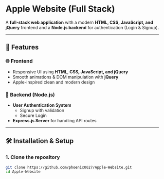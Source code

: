# Apple Website (Full Stack)

A **full-stack web application** with a modern **HTML, CSS, JavaScript, and jQuery** frontend and a **Node.js backend** for authentication (Login & Signup).  

---

## 🚀 Features

### 🌐 Frontend
- Responsive UI using **HTML, CSS, JavaScript, and jQuery**  
- Smooth animations & DOM manipulation with **jQuery**  
- Apple-inspired clean and modern design  

### 🔑 Backend (Node.js)
- **User Authentication System**
  - Signup with validation
  - Secure Login
- **Express.js Server** for handling API routes 
---

## 🛠️ Installation & Setup

### 1. Clone the repository
```bash
git clone https://github.com/phoenix0027/Apple-Website.git
cd Apple-Website
